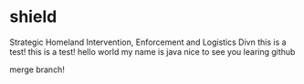 # shield
Strategic Homeland Intervention, Enforcement and Logistics Divn
this is a test!
this is a test!
hello world my name is java nice to see you
learing github 
>>>>>>>
merge branch!
